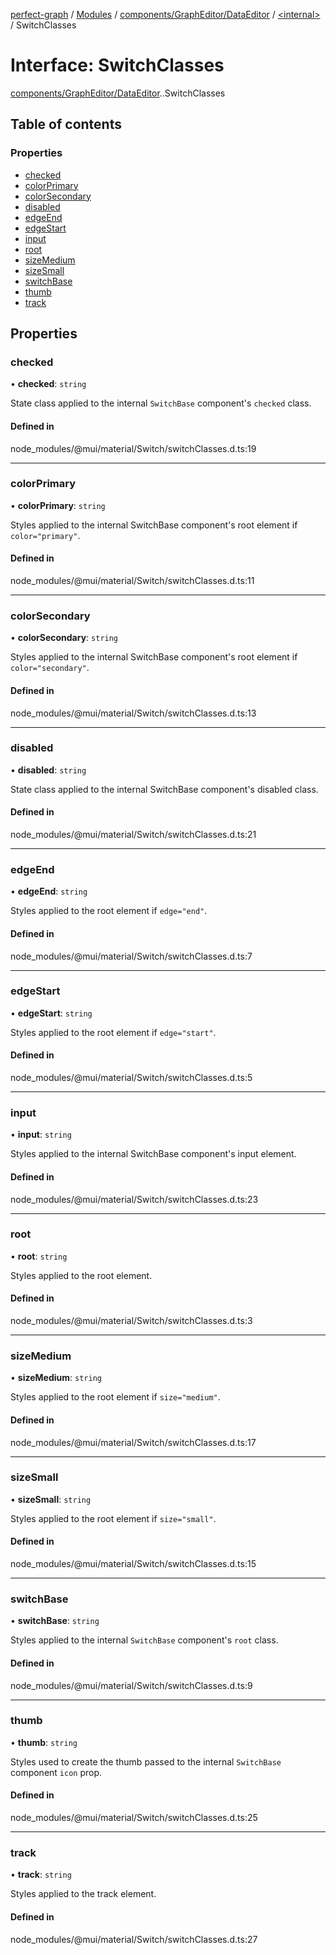 [perfect-graph](../README.md) / [Modules](../modules.md) / [components/GraphEditor/DataEditor](../modules/components_GraphEditor_DataEditor.md) / [<internal\>](../modules/components_GraphEditor_DataEditor._internal_.md) / SwitchClasses

# Interface: SwitchClasses

[components/GraphEditor/DataEditor](../modules/components_GraphEditor_DataEditor.md).[<internal>](../modules/components_GraphEditor_DataEditor._internal_.md).SwitchClasses

## Table of contents

### Properties

- [checked](components_GraphEditor_DataEditor._internal_.SwitchClasses.md#checked)
- [colorPrimary](components_GraphEditor_DataEditor._internal_.SwitchClasses.md#colorprimary)
- [colorSecondary](components_GraphEditor_DataEditor._internal_.SwitchClasses.md#colorsecondary)
- [disabled](components_GraphEditor_DataEditor._internal_.SwitchClasses.md#disabled)
- [edgeEnd](components_GraphEditor_DataEditor._internal_.SwitchClasses.md#edgeend)
- [edgeStart](components_GraphEditor_DataEditor._internal_.SwitchClasses.md#edgestart)
- [input](components_GraphEditor_DataEditor._internal_.SwitchClasses.md#input)
- [root](components_GraphEditor_DataEditor._internal_.SwitchClasses.md#root)
- [sizeMedium](components_GraphEditor_DataEditor._internal_.SwitchClasses.md#sizemedium)
- [sizeSmall](components_GraphEditor_DataEditor._internal_.SwitchClasses.md#sizesmall)
- [switchBase](components_GraphEditor_DataEditor._internal_.SwitchClasses.md#switchbase)
- [thumb](components_GraphEditor_DataEditor._internal_.SwitchClasses.md#thumb)
- [track](components_GraphEditor_DataEditor._internal_.SwitchClasses.md#track)

## Properties

### checked

• **checked**: `string`

State class applied to the internal `SwitchBase` component's `checked` class.

#### Defined in

node_modules/@mui/material/Switch/switchClasses.d.ts:19

___

### colorPrimary

• **colorPrimary**: `string`

Styles applied to the internal SwitchBase component's root element if `color="primary"`.

#### Defined in

node_modules/@mui/material/Switch/switchClasses.d.ts:11

___

### colorSecondary

• **colorSecondary**: `string`

Styles applied to the internal SwitchBase component's root element if `color="secondary"`.

#### Defined in

node_modules/@mui/material/Switch/switchClasses.d.ts:13

___

### disabled

• **disabled**: `string`

State class applied to the internal SwitchBase component's disabled class.

#### Defined in

node_modules/@mui/material/Switch/switchClasses.d.ts:21

___

### edgeEnd

• **edgeEnd**: `string`

Styles applied to the root element if `edge="end"`.

#### Defined in

node_modules/@mui/material/Switch/switchClasses.d.ts:7

___

### edgeStart

• **edgeStart**: `string`

Styles applied to the root element if `edge="start"`.

#### Defined in

node_modules/@mui/material/Switch/switchClasses.d.ts:5

___

### input

• **input**: `string`

Styles applied to the internal SwitchBase component's input element.

#### Defined in

node_modules/@mui/material/Switch/switchClasses.d.ts:23

___

### root

• **root**: `string`

Styles applied to the root element.

#### Defined in

node_modules/@mui/material/Switch/switchClasses.d.ts:3

___

### sizeMedium

• **sizeMedium**: `string`

Styles applied to the root element if `size="medium"`.

#### Defined in

node_modules/@mui/material/Switch/switchClasses.d.ts:17

___

### sizeSmall

• **sizeSmall**: `string`

Styles applied to the root element if `size="small"`.

#### Defined in

node_modules/@mui/material/Switch/switchClasses.d.ts:15

___

### switchBase

• **switchBase**: `string`

Styles applied to the internal `SwitchBase` component's `root` class.

#### Defined in

node_modules/@mui/material/Switch/switchClasses.d.ts:9

___

### thumb

• **thumb**: `string`

Styles used to create the thumb passed to the internal `SwitchBase` component `icon` prop.

#### Defined in

node_modules/@mui/material/Switch/switchClasses.d.ts:25

___

### track

• **track**: `string`

Styles applied to the track element.

#### Defined in

node_modules/@mui/material/Switch/switchClasses.d.ts:27
